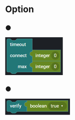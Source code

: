 # Option

## ●

![](../../../.gitbook/assets/image%20%2889%29.png)

## ●

![](../../../.gitbook/assets/image%20%2876%29.png)

